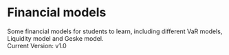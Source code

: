 # Financial models
Some financial models for students to learn, including different VaR models, Liquidity model and Geske model.  
Current Version: v1.0  


